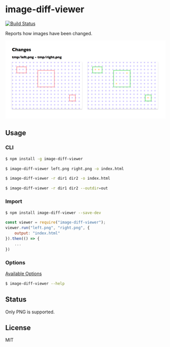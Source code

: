 # image-diff-viewer

[![Build Status](https://travis-ci.org/jinjor/image-diff-viewer.svg)](https://travis-ci.org/jinjor/image-diff-viewer)

Reports how images have been changed.

![](./docs/example.png)

## Usage

### CLI

```bash
$ npm install -g image-diff-viewer
```

```bash
$ image-diff-viewer left.png right.png -o index.html
```

```bash
$ image-diff-viewer -r dir1 dir2 -o index.html
```

```bash
$ image-diff-viewer -r dir1 dir2 --outdir=out
```

### Import

```bash
$ npm install image-diff-viewer --save-dev
```

```javascript
const viewer = require("image-diff-viewer");
viewer.run("left.png", "right.png", {
    output: "index.html"
}).then(() => {
    ...
})
```

### Options

[Available Options](./src/cli.ts)

```bash
$ image-diff-viewer --help
```

## Status

Only PNG is supported.

## License

MIT
